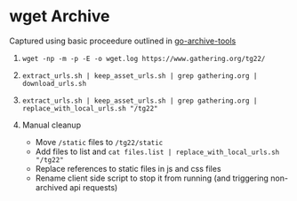 # wget Archive

Captured using basic proceedure outlined in [go-archive-tools](https://github.com/gathering/go-archive-tools)

1. `wget -np -m -p -E -o wget.log https://www.gathering.org/tg22/`
2. `extract_urls.sh | keep_asset_urls.sh | grep gathering.org | download_urls.sh`
3. `extract_urls.sh | keep_asset_urls.sh | grep gathering.org | replace_with_local_urls.sh "/tg22"`
4. Manual cleanup

   - Move `/static` files to `/tg22/static`
   - Add files to list and `cat files.list | replace_with_local_urls.sh "/tg22"`
   - Replace references to static files in js and css files
   - Rename client side script to stop it from running (and triggering non-archived api requests)
